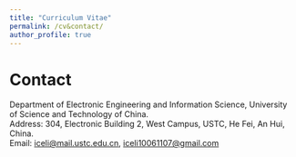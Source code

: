 ```yaml
---
title: "Curriculum Vitae"
permalink: /cv&contact/
author_profile: true
---
```




# Contact
Department of Electronic Engineering and Information Science, University of Science and Technology of China.<br>
Address: 304, Electronic Building 2, West Campus, USTC, He Fei, An Hui, China. <br>
Email: iceli@mail.ustc.edu.cn, iceli10061107@gmail.com